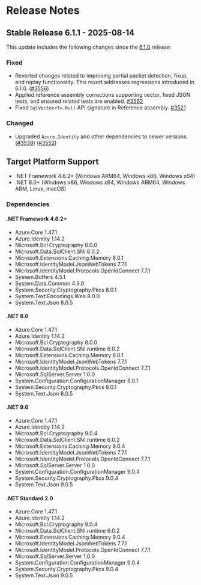 # Release Notes

## Stable Release 6.1.1 - 2025-08-14

This update includes the following changes since the [6.1.0](6.1.0.md) release:

### Fixed

- Reverted changes related to improving partial packet detection, fixup, and replay functionality. This revert addresses regressions introduced in 6.1.0. ([#3556](https://github.com/dotnet/SqlClient/pull/3556))
- Applied reference assembly corrections supporting vector, fixed JSON tests, and ensured related tests are enabled. [#3562](https://github.com/dotnet/SqlClient/pull/3562)
- Fixed `SqlVector<T>.Null` API signature in Reference assembly. [#3521](https://github.com/dotnet/SqlClient/pull/3521)

### Changed

- Upgraded `Azure.Identity` and other dependencies to newer versions. ([#3538](https://github.com/dotnet/SqlClient/pull/3538)) ([#3552](https://github.com/dotnet/SqlClient/pull/3552))

## Target Platform Support

- .NET Framework 4.6.2+ (Windows ARM64, Windows x86, Windows x64)
- .NET 8.0+ (Windows x86, Windows x64, Windows ARM64, Windows ARM, Linux, macOS)

### Dependencies

#### .NET Framework 4.6.2+

- Azure.Core 1.47.1
- Azure.Identity 1.14.2
- Microsoft.Bcl.Cryptography 8.0.0
- Microsoft.Data.SqlClient.SNI 6.0.2
- Microsoft.Extensions.Caching.Memory 8.0.1
- Microsoft.IdentityModel.JsonWebTokens 7.7.1
- Microsoft.IdentityModel.Protocols.OpenIdConnect 7.7.1
- System.Buffers 4.5.1
- System.Data.Common 4.3.0
- System.Security.Cryptography.Pkcs 8.0.1
- System.Text.Encodings.Web 8.0.0
- System.Text.Json 8.0.5

#### .NET 8.0

- Azure.Core 1.47.1
- Azure.Identity 1.14.2
- Microsoft.Bcl.Cryptography 8.0.0
- Microsoft.Data.SqlClient.SNI.runtime 6.0.2
- Microsoft.Extensions.Caching.Memory 8.0.1
- Microsoft.IdentityModel.JsonWebTokens 7.7.1
- Microsoft.IdentityModel.Protocols.OpenIdConnect 7.7.1
- Microsoft.SqlServer.Server 1.0.0
- System.Configuration.ConfigurationManager 8.0.1
- System.Security.Cryptography.Pkcs 8.0.1
- System.Text.Json 8.0.5

#### .NET 9.0

- Azure.Core 1.47.1
- Azure.Identity 1.14.2
- Microsoft.Bcl.Cryptography 9.0.4
- Microsoft.Data.SqlClient.SNI.runtime 6.0.2
- Microsoft.Extensions.Caching.Memory 9.0.4
- Microsoft.IdentityModel.JsonWebTokens 7.7.1
- Microsoft.IdentityModel.Protocols.OpenIdConnect 7.7.1
- Microsoft.SqlServer.Server 1.0.0
- System.Configuration.ConfigurationManager 9.0.4
- System.Security.Cryptography.Pkcs 9.0.4
- System.Text.Json 9.0.5

#### .NET Standard 2.0

- Azure.Core 1.47.1
- Azure.Identity 1.14.2
- Microsoft.Bcl.Cryptography 9.0.4
- Microsoft.Data.SqlClient.SNI.runtime 6.0.2
- Microsoft.Extensions.Caching.Memory 9.0.4
- Microsoft.IdentityModel.JsonWebTokens 7.7.1
- Microsoft.IdentityModel.Protocols.OpenIdConnect 7.7.1
- Microsoft.SqlServer.Server 1.0.0
- System.Configuration.ConfigurationManager 9.0.4
- System.Security.Cryptography.Pkcs 9.0.4
- System.Text.Json 9.0.5
